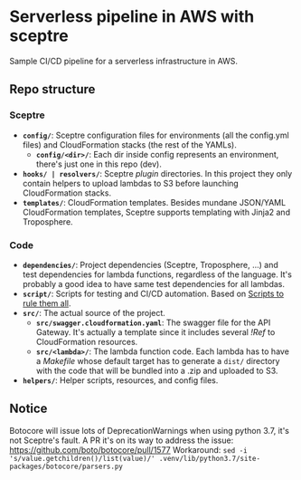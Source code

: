 # Serverless pipeline in AWS with sceptre
Sample CI/CD pipeline for a serverless infrastructure in AWS.

## Repo structure
### Sceptre
- **`config/`**: Sceptre configuration files for environments (all the config.yml files) and CloudFormation stacks (the rest of the YAMLs).
  - **`config/<dir>/`**: Each dir inside config represents an environment, there's just one in this repo (dev).
- **`hooks/ | resolvers/`**: Sceptre _plugin_ directories. In this project they only contain helpers to upload lambdas to S3 before launching CloudFormation stacks.
- **`templates/`**: CloudFormation templates. Besides mundane JSON/YAML CloudFormation templates, Sceptre supports templating with Jinja2 and Troposphere.
### Code
- **`dependencies/`**: Project dependencies (Sceptre, Troposphere, ...) and test dependencies for lambda functions, regardless of the language. It's probably a good idea to have same test dependencies for all lambdas.
- **`script/`**: Scripts for testing and CI/CD automation. Based on [Scripts to rule them all](https://github.com/github/scripts-to-rule-them-all).
- **`src/`**: The actual source of the project.
  - **`src/swagger.cloudformation.yaml`**: The swagger file for the API Gateway. It's actually a template since it includes several _!Ref_ to CloudFormation resources.
  - **`src/<lambda>/`**: The lambda function code. Each lambda has to have a _Makefile_ whose default target has to generate a `dist/` directory with the code that will be bundled into a .zip and uploaded to S3.
- **`helpers/`**: Helper scripts, resources, and config files.

## Notice
Botocore will issue lots of DeprecationWarnings when using python 3.7, it's not Sceptre's fault.
A PR it's on its way to address the issue: https://github.com/boto/botocore/pull/1577
Workaround:
`sed -i 's/value.getchildren()/list(value)/' .venv/lib/python3.7/site-packages/botocore/parsers.py`
